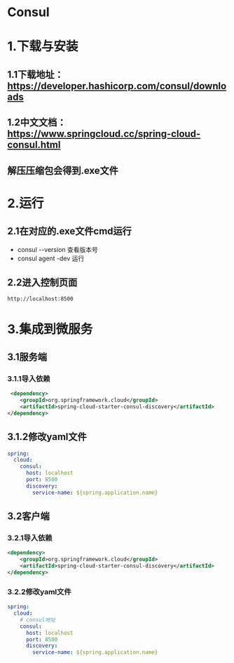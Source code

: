 # Consul

# 1.下载与安装

## 1.1下载地址：https://developer.hashicorp.com/consul/downloads

## 1.2中文文档：https://www.springcloud.cc/spring-cloud-consul.html

## 解压压缩包会得到.exe文件

# 2.运行

## 2.1在对应的.exe文件cmd运行
- consul --version 查看版本号
- consul agent -dev 运行

## 2.2进入控制页面
    http://localhost:8500

# 3.集成到微服务

## 3.1服务端

### 3.1.1导入依赖
```xml
 <dependency>
    <groupId>org.springframework.cloud</groupId>
    <artifactId>spring-cloud-starter-consul-discovery</artifactId>
</dependency>
```

## 3.1.2修改yaml文件
```yaml
spring:
  cloud:
    consul:
      host: localhost
      port: 8500
      discovery:
        service-name: ${spring.application.name}
```

## 3.2客户端

### 3.2.1导入依赖
```xml
<dependency>
    <groupId>org.springframework.cloud</groupId>
    <artifactId>spring-cloud-starter-consul-discovery</artifactId>
</dependency>
```

### 3.2.2修改yaml文件
```yaml
spring:
  cloud:
    # consul地址
    consul:
      host: localhost
      port: 8500
      discovery:
        service-name: ${spring.application.name}
```

